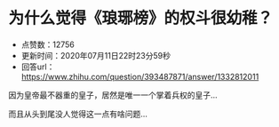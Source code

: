 # 为什么觉得《琅琊榜》的权斗很幼稚？
- 点赞数：12756
- 更新时间：2020年07月11日22时23分59秒
- 回答url：https://www.zhihu.com/question/393487871/answer/1332812011
<body>
 <p data-pid="-fShlNnJ">因为皇帝最不器重的皇子，居然是唯一一个掌着兵权的皇子…</p>
 <p data-pid="MSwnlWFa">而且从头到尾没人觉得这一点有啥问题…</p>
</body>